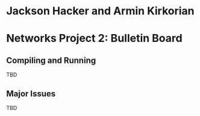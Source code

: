 # Jackson Hacker and Armin Kirkorian
# Networks Project 2: Bulletin Board

## Compiling and Running
TBD

## Major Issues
TBD